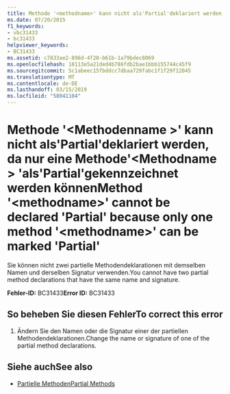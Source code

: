 ```yaml
---
title: Methode '<methodname>' kann nicht als'Partial'deklariert werden, da nur eine Methode'<methodname>'als'Partial'gekennzeichnet werden können
ms.date: 07/20/2015
f1_keywords:
- vbc31433
- bc31433
helpviewer_keywords:
- BC31433
ms.assetid: c7833ae2-896d-4f20-b61b-1a79bdec8069
ms.openlocfilehash: 18113e5a21ded4b786fdb2bae1bbb155744c45f9
ms.sourcegitcommit: 5c1abeec15fbddcc7dbaa729fabc1f1f29f12045
ms.translationtype: MT
ms.contentlocale: de-DE
ms.lasthandoff: 03/15/2019
ms.locfileid: "58041104"
---
```

# <a name="method-methodname-cannot-be-declared-partial-because-only-one-method-methodname-can-be-marked-partial"></a><span data-ttu-id="657dc-102">Methode '\<Methodenname >' kann nicht als'Partial'deklariert werden, da nur eine Methode'\<Methodname > 'als'Partial'gekennzeichnet werden können</span><span class="sxs-lookup"><span data-stu-id="657dc-102">Method '\<methodname>' cannot be declared 'Partial' because only one method '\<methodname>' can be marked 'Partial'</span></span>
<span data-ttu-id="657dc-103">Sie können nicht zwei partielle Methodendeklarationen mit demselben Namen und derselben Signatur verwenden.</span><span class="sxs-lookup"><span data-stu-id="657dc-103">You cannot have two partial method declarations that have the same name and signature.</span></span>  
  
 <span data-ttu-id="657dc-104">**Fehler-ID:** BC31433</span><span class="sxs-lookup"><span data-stu-id="657dc-104">**Error ID:** BC31433</span></span>  
  
## <a name="to-correct-this-error"></a><span data-ttu-id="657dc-105">So beheben Sie diesen Fehler</span><span class="sxs-lookup"><span data-stu-id="657dc-105">To correct this error</span></span>  
  
1.  <span data-ttu-id="657dc-106">Ändern Sie den Namen oder die Signatur einer der partiellen Methodendeklarationen.</span><span class="sxs-lookup"><span data-stu-id="657dc-106">Change the name or signature of one of the partial method declarations.</span></span>  
  
## <a name="see-also"></a><span data-ttu-id="657dc-107">Siehe auch</span><span class="sxs-lookup"><span data-stu-id="657dc-107">See also</span></span>

- [<span data-ttu-id="657dc-108">Partielle Methoden</span><span class="sxs-lookup"><span data-stu-id="657dc-108">Partial Methods</span></span>](../../visual-basic/programming-guide/language-features/procedures/partial-methods.md)
